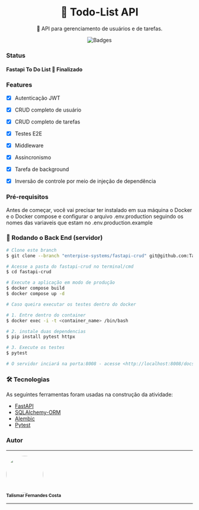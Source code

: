 <h1 align="center">
    🔗 Todo-List API</a>
</h1>
<p align="center">🚀 API para  gerenciamento de usuários e de tarefas.</p>

<p align="center">
<img src="https://img.shields.io/badge/FastAPI-TODO_LIST_API-%2300fa?style=for-the-badge&logo=fastapi" alt="Badges"/>
</p>

### Status

<h4> 
	Fastapi To Do List 🚀 Finalizado
</h4>

### Features

- [x] Autenticação JWT
- [x] CRUD completo de usuário
- [x] CRUD completo de tarefas
- [x] Testes E2E
- [x] Middleware
- [x] Assincronismo
- [x] Tarefa de background
- [x] Inversão de controle por meio de injeção de dependência


### Pré-requisitos

Antes de começar, você vai precisar ter instalado em sua máquina o Docker e o Docker compose e configurar o arquivo .env.production seguindo os nomes das variaveis que estam no .env.production.example

### 🎲 Rodando o Back End (servidor)

```bash
# Clone este branch
$ git clone --branch "enterpise-systems/fastapi-crud" git@github.com:Talismar/ifrn-ads.git "fastapi-crud"

# Acesse a pasta do fastapi-crud no terminal/cmd
$ cd fastapi-crud

# Execute a aplicação em modo de produção
$ docker compose build
$ docker compose up -d

# Caso queira executar os testes dentro do docker

# 1. Entre dentro do container
$ docker exec -i -t <container_name> /bin/bash 

# 2. instale duas dependencias
$ pip install pytest httpx

# 3. Execute os testes
$ pytest

# O servidor inciará na porta:8008 - acesse <http://localhost:8008/docs> 
```

### 🛠 Tecnologias

As seguintes ferramentas foram usadas na construção da atividade:

- [FastAPI](https://fastapi.tiangolo.com/)
- [SQLAlchemy-ORM](https://www.sqlalchemy.org/)
- [Alembic](https://alembic.sqlalchemy.org/en/latest/)
- [Pytest](https://docs.pytest.org/en)

### Autor
---

 <img style="border-radius: 50%;" src="https://avatars.githubusercontent.com/u/92408845?v=4" width="100px;" alt=""/>
 <br />
 <sub><b>Talismar Fernandes Costa</b></sub>

---